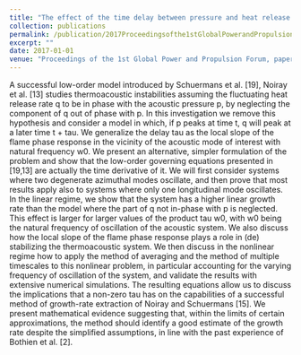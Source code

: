 ```yaml
---
title: "The effect of the time delay between pressure and heat release rate for low-order models of thermoacoustic instabilities"
collection: publications
permalink: /publication/2017Proceedingsofthe1stGlobalPowerandPropulsionForumpapernoGPPF2017120
excerpt: ""
date: 2017-01-01
venue: "Proceedings of the 1st Global Power and Propulsion Forum, paper no. GPPF-2017-120"
---
```

A successful low-order model introduced by Schuermans et al. [19], Noiray et al. [13] studies thermoacoustic instabilities assuming the fluctuating heat release rate q to be in phase with the acoustic pressure p, by neglecting the component of q out of phase with p. In this investigation we remove this hypothesis and consider a model in which, if p peaks at time t, q will peak at a later time t + tau. We generalize the delay tau as the local slope of the flame phase response in the vicinity of the acoustic mode of interest with natural frequency w0. We present an alternative, simpler formulation of the problem and show that the low-order governing equations presented in [19,13] are actually the time derivative of it. We will first consider systems where two degenerate azimuthal modes oscillate, and then prove that most results apply also to systems where only one longitudinal mode oscillates. In the linear regime, we show that the system has a higher linear growth rate than the model where the part of q not in-phase with p is neglected. This effect is larger for larger values of the product tau w0, with w0 being the natural frequency of oscillation of the acoustic system. We also discuss how the local slope of the flame phase response plays a role in (de) stabilizing the thermoacoustic system. We then discuss in the nonlinear regime how to apply the method of averaging and the method of multiple timescales to this nonlinear problem, in particular accounting for the varying frequency of oscillation of the system, and validate the results with extensive numerical simulations. The resulting equations allow us to discuss the implications that a non-zero tau has on the capabilities of a successful method of growth-rate extraction of Noiray and Schuermans [15]. We present mathematical evidence suggesting that, within the limits of certain approximations, the method should identify a good estimate of the growth rate despite the simplified assumptions, in line with the past experience of Bothien et al. [2].